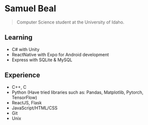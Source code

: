 # Samuel Beal
> Computer Science student at the University of Idaho.
## Learning
- C# with Unity
- ReactNative with Expo for Android development
- Express with SQLite & MySQL

## Experience
- C++, C 
- Python (Have tried libraries such as: Pandas, Matplotlib, Pytorch, TensorFlow)
- ReactJS, Flask
- JavaScript/HTML/CSS
- Git
- Unix

